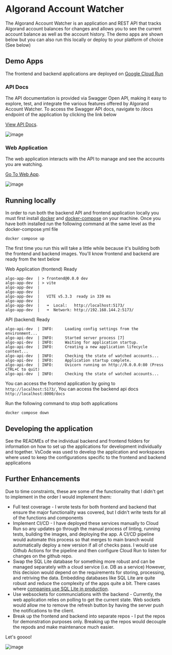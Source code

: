 # Algorand Account Watcher

The Algorand Account Watcher is an application and REST API that tracks Algorand account balances for changes and allows you to see the current account balance as well as the account history. The demo apps are shown below but you can also run this locally or deploy to your platform of choice (See below)

## Demo Apps

The frontend and backend applications are deployed on [Google Cloud Run](https://cloud.google.com/run?hl=en)

### API Docs

The API documentation is provided via Swagger Open API, making it easy to explore, test, and integrate the various features offered by Algorand Account Watcher. To access the Swagger API docs, navigate to /docs endpoint of the application by clicking the link below

[View API Docs](https://algo-api-qjbijoctfa-uc.a.run.app/docs#/).

![image](https://storage.googleapis.com/algorand-account-watcher/algorand-account-watcher-api.png)

### Web Application

The web application interacts with the API to manage and see the accounts you are watching.

[Go To Web App](https://algo-app-qjbijoctfa-uc.a.run.app/).

![image](https://storage.googleapis.com/algorand-account-watcher/algorand-account-watcher-app.png)

## Running locally

In order to run both the backend API and frontend application locally you must first install [docker](https://docs.docker.com/engine/install/) and [docker-compose](https://docs.docker.com/compose/install/) on your machine. Once you have both installed run the following command at the same level as the docker-compose.yml file

```
docker compose up
```

The first time you run this will take a little while because it's building both the frontend and backend images. You'll know frontend and backend are ready from the text below

Web Application (frontend) Ready

```
algo-app-dev  | > frontend@0.0.0 dev
algo-app-dev  | > vite
algo-app-dev  |
algo-app-dev  |
algo-app-dev  |   VITE v5.3.3  ready in 339 ms
algo-app-dev  |
algo-app-dev  |   ➜  Local:   http://localhost:5173/
algo-app-dev  |   ➜  Network: http://192.168.144.2:5173/
```

API (backend) Ready

```
algo-api-dev  | INFO:     Loading config settings from the environment...
algo-api-dev  | INFO:     Started server process [7]
algo-api-dev  | INFO:     Waiting for application startup.
algo-api-dev  | INFO:     Creating a new application lifecycle context...
algo-api-dev  | INFO:     Checking the state of watched accounts...
algo-api-dev  | INFO:     Application startup complete.
algo-api-dev  | INFO:     Uvicorn running on http://0.0.0.0:80 (Press CTRL+C to quit)
algo-api-dev  | INFO:     Checking the state of watched accounts...
```

You can access the frontend application by going to `http://localhost:5173/`, You can access the backend api docs `http://localhost:8000/docs`

Run the following command to stop both applications

```
docker compose down
```

## Developing the application

See the READMEs of the individual backend and frontend folders for information on how to set up the applications for development individually and together. VsCode was used to develop the application and workspaces where used to keep the configurations specific to the frontend and backend applications

## Further Enhancements

Due to time constraints, these are some of the functionality that I didn't get to implement in the order I would implement them:

- Full test coverage - I wrote tests for both frontend and backend that ensure the major functionality was covered, but I didn't write tests for all of the functions and components
- Implement CI/CD - I have deployed these services manually to Cloud Run so any updates go through the manual process of linting, running tests, building the images, and deploying the app. A CI/CD pipeline would automate this process so that merges to main branch would automatically deploy a new version if all of checks pass. I would use Github Actions for the pipeline and then configure Cloud Run to listen for changes on the github repo.
- Swap the SQL Lite database for something more robust and can be managed separately with a cloud service (i.e. DB as a service) However, this decision would depend on the requirements for storing, processing, and retriving the data. Embedding databases like SQL Lite are quite robust and reduce the complexity of the apps quite a bit. There cases where [companies use SQL Lite in production](https://www.sqlite.org/famous.html).
- Use websockets for communciations with the backend - Currently, the web application relies on polling to get the current state. Web sockets would allow me to remove the refresh button by having the server push the notifications to the client.
- Break up the frontend and backend into separate repos - I put the repos for demonstration purposes only. Breaking up the repos would decouple the repods and make maintenance much easier.

Let's goooo!

![image](https://i.giphy.com/media/v1.Y2lkPTc5MGI3NjExaTQzcjBqYzZhZzJscWh5bXN3ZjlqZXQzMHR4YWx5M2V1NDRod3k5YSZlcD12MV9pbnRlcm5hbF9naWZfYnlfaWQmY3Q9Zw/yoJC2GnSClbPOkV0eA/giphy.gif)
